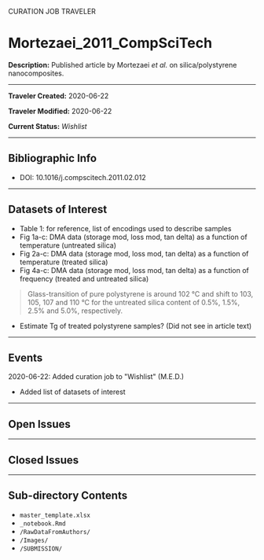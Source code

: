 CURATION JOB TRAVELER

# Mortezaei_2011_CompSciTech

**Description:** Published article by Mortezaei *et al.* on silica/polystyrene nanocomposites.

---

**Traveler Created:** 2020-06-22

**Traveler Modified:** 2020-06-22

**Current Status:** *Wishlist*

---

## Bibliographic Info

* DOI: 10.1016/j.compscitech.2011.02.012

---

## Datasets of Interest

* Table 1: for reference, list of encodings used to describe samples
* Fig 1a-c: DMA data (storage mod, loss mod, tan delta) as a function of temperature (untreated silica)
* Fig 2a-c: DMA data (storage mod, loss mod, tan delta) as a function of temperature (treated silica)
* Fig 4a-c: DMA data (storage mod, loss mod, tan delta) as a function of frequency (treated and untreated silica)
> Glass-transition of pure polystyrene is around 102 °C and shift to 103, 105, 107 and 110 °C for the untreated silica content of 0.5%, 1.5%, 2.5% and 5.0%, respectively.
* Estimate Tg of treated polystyrene samples? (Did not see in article text)


---

## Events

2020-06-22: Added curation job to "Wishlist" (M.E.D.)
* Added list of datasets of interest




---

## Open Issues



---

## Closed Issues



---

## Sub-directory Contents

* `master_template.xlsx`
* `_notebook.Rmd`
* `/RawDataFromAuthors/`
* `/Images/`
* `/SUBMISSION/`
